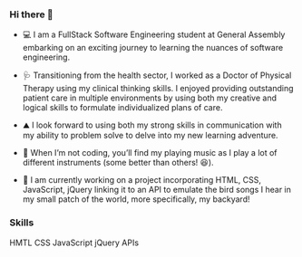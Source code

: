 ### Hi there 👋

- 💻 I am a FullStack Software Engineering student at General Assembly embarking on an exciting journey to learning the nuances of software engineering. 

- 🩺 Transitioning from the health sector, I worked as a Doctor of Physical Therapy using my clinical thinking skills.  I enjoyed providing outstanding patient care in multiple environments by using both my creative and logical skills to formulate individualized plans of care.

- ⛰️  I look forward to using both my strong skills in communication with my ability to problem solve to delve into my new learning adventure.

- 🥁 When I’m not coding, you’ll find my playing music as I play a lot of different instruments (some better than others! 😆). 

- 🌱 I am currently working on a project incorporating HTML, CSS, JavaScript, jQuery linking it to an API to emulate the bird songs I hear in my small patch of the world, more specifically, my backyard! 


### Skills 
HMTL
CSS
JavaScript
jQuery
APIs

